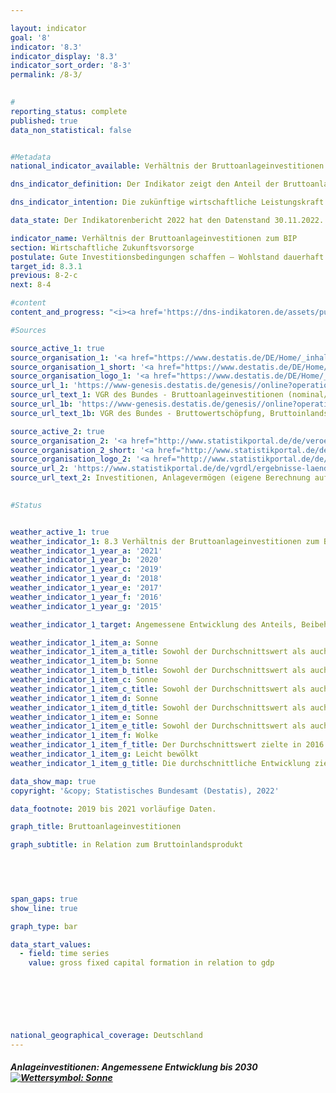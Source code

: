 ```yaml
---

layout: indicator    
goal: '8'    
indicator: '8.3'    
indicator_display: '8.3'    
indicator_sort_order: '8-3'    
permalink: /8-3/    
    

#
reporting_status: complete    
published: true    
data_non_statistical: false    


#Metadata    
national_indicator_available: Verhältnis der Bruttoanlageinvestitionen zum BIP    

dns_indicator_definition: Der Indikator zeigt den Anteil der Bruttoanlageinvestitionen am nominalen Bruttoinlandsprodukt (das heißt in jeweiligen Preisen). Dieser Anteil wird auch als Investitionsquote bezeichnet.    

dns_indicator_intention: Die zukünftige wirtschaftliche Leistungskraft und die Wettbewerbsfähigkeit einer Volkswirtschaft hängen entscheidend von den Investitionen der Unternehmen und des Staates ab. Daher ist das Ziel der Bundesregierung eine angemessene Entwicklung des Anteils der Bruttoanlageinvestitionen am Bruttoinlandsprodukt (BIP).    

data_state: Der Indikatorenbericht 2022 hat den Datenstand 30.11.2022. Die Daten auf dieser Plattform werden regelmäßig aktualisiert, sodass online aktuellere Daten verfügbar sein können als im <a href="https://dns-indikatoren.de/assets/publications/reports/de/2022.pdf">Indikatorenbericht 2022</a> veröffentlicht.    

indicator_name: Verhältnis der Bruttoanlageinvestitionen zum BIP    
section: Wirtschaftliche Zukunftsvorsorge    
postulate: Gute Investitionsbedingungen schaffen – Wohlstand dauerhaft erhalten    
target_id: 8.3.1    
previous: 8-2-c    
next: 8-4    

#content     
content_and_progress: "<i><a href='https://dns-indikatoren.de/assets/publications/reports/de/2022.pdf'>Text aus dem Indikatorenbericht 2022 </a></i><br>Der Wert der Bruttoanlageinvestitionen wird vom Statistischen Bundesamt ermittelt. Die Bruttoanlageinvestitionen umfassen den Zugang (also den Erwerb abzüglich der Veräußerungen ohne Berücksichtigung von Abschreibungen) von Anlagegütern durch gebietsansässige Wirtschaftseinheiten. Anlagegüter sind produzierte Vermögensgüter, die im Produktionsprozess wiederholt oder kontinuierlich länger als ein Jahr eingesetzt werden sollen. Hierzu zählen Bauten, Ausrüstungen (Maschinen, Fahrzeuge, Geräte), militärische Waffensysteme und sonstige Anlagen (geistiges Eigentum wie Investitionen in Forschung und Entwicklung, Software und Datenbanken, Urheberrechte und Suchbohrungen sowie Nutztiere und Nutzpflanzungen). Eingeschlossen sind auch wesentliche Verbesserungen an vorhandenem Anlagevermögen. Die Bruttoanlageinvestitionen werden im Rahmen der Volkswirtschaftlichen Gesamtrechnungen (VGR) ermittelt, deren Erstellung harmonisierten europäischen Regeln folgt und auf allen verfügbaren, relevanten Datenquellen basiert. Im Rahmen der Generalrevision 2019 wurden die gesamten Berechnungen der VGR grundlegend überprüft und überarbeitet sowie auf das Referenzjahr 2015 umgestellt. Im Ergebnis ist das nominale BIP nach der Generalrevision 2019 im Durchschnitt etwas niedriger. Das konjunkturelle Gesamtbild ist aber weitgehend unverändert geblieben.<br>Im Jahr 2019 lag der Anteil der Bruttoanlageinvestitionen am BIP bei 21,7&nbsp;% und damit um 3,2 Prozentpunkte unterhalb des Ausgangswertes von 1991 für das gesamte Bundesgebiet sowie 1,4 Prozentpunkte niedriger als im Jahr 2000. Der Indikator hat sich kurz- und mittelfristig betrachtet in die richtige Richtung entwickelt; seit dem Jahr 2015 (20,0&nbsp;%) ist ein leichter Anstieg zu verzeichnen (2019: 21,7&nbsp;%). Preisbereinigt läge der Anteil 2019 bei 21,2&nbsp;%. Die Investitionsquote in Deutschland lag im Schnitt der Jahre 2009-2018 mit 20,1&nbsp;% unter der Investitionsquote für den gesamten <abbr title='Organisation für wirtschaftliche Zusammenarbeit und Entwicklung (Organisation for Economic Co-operation and Development)'>OECD</abbr>-Raum (21,0&nbsp;%). Der Abstand ist dabei geringer als noch im Zeitraum zwischen 1999 und 2008 (–2,1 Prozentpunkte).<br>Der Blick auf die Zeitreihe offenbart eine wellenförmige Entwicklung der Investitionsquote mit Rückgängen zu Beginn des Jahrtausends und, nach einer leichten Erholung, nochmals im Jahr 2009 infolge der Finanzmarkt- und Wirtschaftskrise 2008/2009. Bis 2011 erholte sich die Investitionstätigkeit und die Bruttoanlageinvestitionen übertrafen wieder das Niveau des Vorkrisenjahres. In den Jahren 2014 bis 2019 stiegen die Bruttoanlageinvestitionen kräftig um insgesamt 27,5&nbsp;% und erreichten ein Niveau von 774 Milliarden Euro. Da der Anstieg des nominalen BIP im selben Zeitraum etwas geringer ausfiel (17,8&nbsp;%), erhöhte sich die Investitionsquote leicht von 20,0&nbsp;% auf 21,7&nbsp;%.<br>Bei den Bauinvestitionen weist der Bereich der Wohnbauten seit dem Jahr 2010 ein kräftiges nominales Wachstum auf (+69,4&nbsp;%), während die Investitionen im Bereich der Nichtwohnbauten (sowohl im Hoch- als auch im Tiefbau) im selben Zeitraum weniger stark anstiegen (+41,2&nbsp;%) und in den Jahren 2012 und 2015 sogar leicht rückläufig waren. Die Ausrüstungsinvestitionen in jeweiligen Preisen erhöhten sich zuletzt um 4,9&nbsp;% (2018) und 1,9&nbsp;% (2019) zum Vorjahr. Die stärksten Zuwächse verzeichneten seit 1991 die Investitionen in Forschung und Entwicklung sowie in Software und Datenbanken. Zwischen 1991 und 2019 hat sich ihr Volumen mehr als verdreifacht.<br>Die Investitionstätigkeit hat sich im Zeitraum von 1991 bis 2018 stark vom Produzierenden Gewerbe hin zu den Dienstleistungsbereichen verlagert. Während 1991 noch 30,4&nbsp;% der neuen Anlageinvestitionen von Unternehmen des Produzierenden Gewerbes getätigt wurden, waren es 2019 nur noch 23,5&nbsp;%. Im Jahr 2019 entfielen auf die Dienstleistungsbereiche hingegen 75,2&nbsp;% der Anlageinvestitionen; 1991 waren es noch 67,9&nbsp;%. Der größte investierende Bereich war das Grundstücks- und Wohnungswesen. Auf diesen entfielen im Jahr 2019 allein 31,6&nbsp;% der gesamten neuen Anlagen. Dem Staatssektor, dessen Investitionstätigkeiten sich auf verschiedene Wirtschaftszweige verteilen, wurden im Jahr 2019&nbsp;11,4&nbsp;% der gesamtwirtschaftlichen Bruttoanlageinvestitionen zugerechnet."    

#Sources    

source_active_1: true
source_organisation_1: '<a href="https://www.destatis.de/DE/Home/_inhalt.html">Statistisches Bundesamt</a>'
source_organisation_1_short: '<a href="https://www.destatis.de/DE/Home/_inhalt.html">Statistisches Bundesamt (Destatis)</a>'
source_organisation_logo_1: '<a href="https://www.destatis.de/DE/Home/_inhalt.html"><img src="https://dnsUpgradeEnvironment.github.io/dns-indicators/public/OrgImgDe/destatis.png" alt="Statistisches Bundesamt" title=" Klicken Sie hier um zur Homepage der Organisation Statistisches Bundesamt zu gelangen." style="height:60px; width:148px; border: transparent"/></a>'
source_url_1: 'https://www-genesis.destatis.de/genesis//online?operation=table&code=81000-0023'
source_url_text_1: VGR des Bundes - Bruttoanlageinvestitionen (nominal/preisbereinigt)
source_url_1b: 'https://www-genesis.destatis.de/genesis//online?operation=table&code=81000-0001'
source_url_text_1b: VGR des Bundes - Bruttowertschöpfung, Bruttoinlandsprodukt<br><br>(nominal/preisbereinigt)

source_active_2: true
source_organisation_2: '<a href="http://www.statistikportal.de/de/veroeffentlichungen/volkswirtschaftliche-gesamtrechnungen-der-laender">Statistische Ämter des Bundes und der Länder</a>'
source_organisation_2_short: '<a href="http://www.statistikportal.de/de/veroeffentlichungen/volkswirtschaftliche-gesamtrechnungen-der-laender">Statistische Ämter des Bundes und der Länder</a>'
source_organisation_logo_2: '<a href="http://www.statistikportal.de/de/veroeffentlichungen/volkswirtschaftliche-gesamtrechnungen-der-laender"><img src="https://dnsUpgradeEnvironment.github.io/dns-indicators/public/OrgImgDe/vwgdl.png" alt="Statistische Ämter des Bundes und der Länder" title=" Klicken Sie hier um zur Homepage der Organisation Statistische Ämter des Bundes und der Länder zu gelangen." style="height:60px; width:148px; border: transparent"/></a>'
source_url_2: 'https://www.statistikportal.de/de/vgrdl/ergebnisse-laenderebene/investitionen-anlagevermoegen'
source_url_text_2: Investitionen, Anlagevermögen (eigene Berechnung auf Basis der Volkswirtschaftlichen Gesamtrechnungen der Länder)
    

#Status    


weather_active_1: true
weather_indicator_1: 8.3 Verhältnis der Bruttoanlageinvestitionen zum BIP
weather_indicator_1_year_a: '2021'
weather_indicator_1_year_b: '2020'
weather_indicator_1_year_c: '2019'
weather_indicator_1_year_d: '2018'
weather_indicator_1_year_e: '2017'
weather_indicator_1_year_f: '2016'
weather_indicator_1_year_g: '2015'

weather_indicator_1_target: Angemessene Entwicklung des Anteils, Beibehaltung bis 2030

weather_indicator_1_item_a: Sonne
weather_indicator_1_item_a_title: Sowohl der Durchschnittswert als auch die letzte jährliche Veränderung deuten in die richtige Richtung.
weather_indicator_1_item_b: Sonne
weather_indicator_1_item_b_title: Sowohl der Durchschnittswert als auch die vorangegangene jährliche Veränderung deuteten in 2020 in die richtige Richtung.
weather_indicator_1_item_c: Sonne
weather_indicator_1_item_c_title: Sowohl der Durchschnittswert als auch die vorangegangene jährliche Veränderung deuteten in 2019 in die richtige Richtung.
weather_indicator_1_item_d: Sonne
weather_indicator_1_item_d_title: Sowohl der Durchschnittswert als auch die vorangegangene jährliche Veränderung deuteten in 2018 in die richtige Richtung.
weather_indicator_1_item_e: Sonne
weather_indicator_1_item_e_title: Sowohl der Durchschnittswert als auch die vorangegangene jährliche Veränderung deuteten in 2017 in die richtige Richtung.
weather_indicator_1_item_f: Wolke
weather_indicator_1_item_f_title: Der Durchschnittswert zielte in 2016 in die falsche Richtung oder zeigt eine Stagnation an, im vorangegangenen Jahr zeigte sich jedoch eine Wende in die gewünschte Richtung.
weather_indicator_1_item_g: Leicht bewölkt
weather_indicator_1_item_g_title: Die durchschnittliche Entwicklung zielte in 2015 in die richtige Richtung, im vorangegangenen Jahr ergab sich jedoch eine Entwicklung in die falsche Richtung oder gar keine Veränderung.    

data_show_map: true    
copyright: '&copy; Statistisches Bundesamt (Destatis), 2022'    

data_footnote: 2019 bis 2021 vorläufige Daten.    

graph_title: Bruttoanlageinvestitionen    

graph_subtitle: in Relation zum Bruttoinlandsprodukt    

    

    

span_gaps: true    
show_line: true    

graph_type: bar    

data_start_values: 
  - field: time series
    value: gross fixed capital formation in relation to gdp    

    

    

            

national_geographical_coverage: Deutschland    
---
```



<div>
  <div class="my-header">
    <h5>Anlageinvestitionen: Angemessene Entwicklung bis 2030
      <a href="https://dnsUpgradeEnvironment.github.io/dns-indicators/status"><img src="https://g205sdgs.github.io/sdg-indicators/public/Wettersymbole/Sonne.png" title="Sowohl der Durchschnittswert als auch die vorangegangene jährliche Veränderung deuteten in 2021 in die richtige Richtung." alt="Wettersymbol: Sonne"/>
      </a>
    </h5>
  </div>
  <div class="my-header-note">
  </div>
</div>